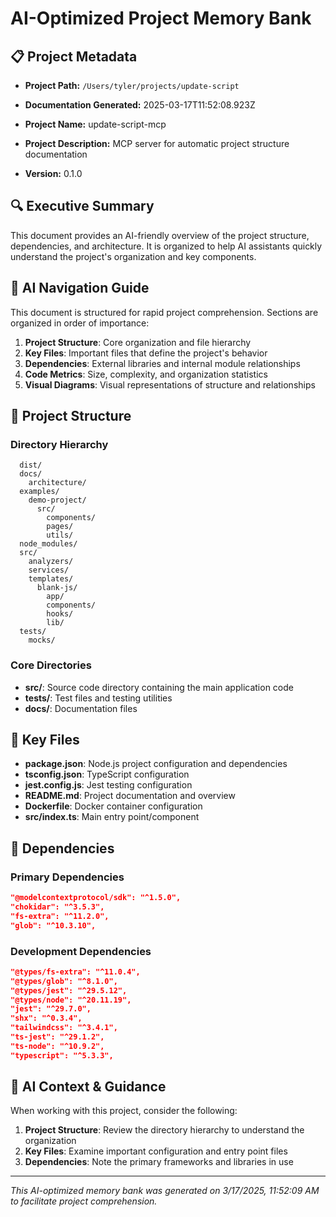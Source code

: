 # AI-Optimized Project Memory Bank

## 📋 Project Metadata

- **Project Path:** `/Users/tyler/projects/update-script`
- **Documentation Generated:** 2025-03-17T11:52:08.923Z

- **Project Name:** update-script-mcp
- **Project Description:** MCP server for automatic project structure documentation
- **Version:** 0.1.0

## 🔍 Executive Summary

This document provides an AI-friendly overview of the project structure, dependencies, and architecture. It is organized to help AI assistants quickly understand the project's organization and key components.

## 🧭 AI Navigation Guide

This document is structured for rapid project comprehension. Sections are organized in order of importance:

1. **Project Structure**: Core organization and file hierarchy
2. **Key Files**: Important files that define the project's behavior
3. **Dependencies**: External libraries and internal module relationships
4. **Code Metrics**: Size, complexity, and organization statistics
5. **Visual Diagrams**: Visual representations of structure and relationships

## 📁 Project Structure

### Directory Hierarchy
```
  dist/
  docs/
    architecture/
  examples/
    demo-project/
      src/
        components/
        pages/
        utils/
  node_modules/
  src/
    analyzers/
    services/
    templates/
      blank-js/
        app/
        components/
        hooks/
        lib/
  tests/
    mocks/
```

### Core Directories

- **src/**: Source code directory containing the main application code
- **tests/**: Test files and testing utilities
- **docs/**: Documentation files

## 📄 Key Files

- **package.json**: Node.js project configuration and dependencies
- **tsconfig.json**: TypeScript configuration
- **jest.config.js**: Jest testing configuration
- **README.md**: Project documentation and overview
- **Dockerfile**: Docker container configuration
- **src/index.ts**: Main entry point/component

## 🔗 Dependencies

### Primary Dependencies

```json
"@modelcontextprotocol/sdk": "^1.5.0",
"chokidar": "^3.5.3",
"fs-extra": "^11.2.0",
"glob": "^10.3.10",
```

### Development Dependencies

```json
"@types/fs-extra": "^11.0.4",
"@types/glob": "^8.1.0",
"@types/jest": "^29.5.12",
"@types/node": "^20.11.19",
"jest": "^29.7.0",
"shx": "^0.3.4",
"tailwindcss": "^3.4.1",
"ts-jest": "^29.1.2",
"ts-node": "^10.9.2",
"typescript": "^5.3.3",
```

## 🤖 AI Context & Guidance

When working with this project, consider the following:

1. **Project Structure**: Review the directory hierarchy to understand the organization
2. **Key Files**: Examine important configuration and entry point files
3. **Dependencies**: Note the primary frameworks and libraries in use

---

*This AI-optimized memory bank was generated on 3/17/2025, 11:52:09 AM to facilitate project comprehension.*